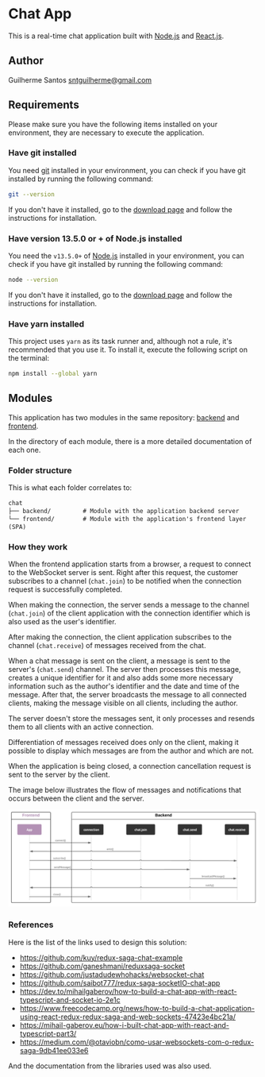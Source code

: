 # Chat App
This is a real-time chat application built with [Node.js](https://nodejs.org/en/) and [React.js](https://reactjs.org/).

## Author
Guilherme Santos <sntguilherme@gmail.com>

## Requirements
Please make sure you have the following items installed on your environment, they are necessary to execute the application.

### Have git installed
You need [git](https://git-scm.com) installed in your environment, you can check if you have git installed by running the following command:

```sh
git --version
```

If you don't have it installed, go to the [download page](https://git-scm.com/downloads) and follow the instructions for installation.

### Have version 13.5.0 or + of Node.js installed
You need the `v13.5.0+` of [Node.js](https://nodejs.org/) installed in your environment, you can check if you have git installed by running the following command:

```sh
node --version
```

If you don't have it installed, go to the [download page](https://nodejs.org/) and follow the instructions for installation.

### Have yarn installed
This project uses `yarn` as its task runner and, although not a rule, it's recommended that you use it.
To install it, execute the following script on the terminal:

```sh
npm install --global yarn
```

## Modules
This application has two modules in the same repository: [backend](backend) and [frontend](frontend).

In the directory of each module, there is a more detailed documentation of each one.

### Folder structure
This is what each folder correlates to:

```
chat
├── backend/         # Module with the application backend server
└── frontend/        # Module with the application's frontend layer (SPA)
```

### How they work
When the frontend application starts from a browser, a request to connect to the WebSocket server is sent.
Right after this request, the customer subscribes to a channel (`chat.join`) to be notified when the connection request is successfully completed.

When making the connection, the server sends a message to the channel (`chat.join`) of the client application with the connection identifier which is also used as the user's identifier.

After making the connection, the client application subscribes to the channel (`chat.receive`) of messages received from the chat.

When a chat message is sent on the client, a message is sent to the server's (`chat.send`) channel.
The server then processes this message, creates a unique identifier for it and also adds some more necessary information such as the author's identifier and the date and time of the message.
After that, the server broadcasts the message to all connected clients, making the message visible on all clients, including the author.

The server doesn't store the messages sent, it only processes and resends them to all clients with an active connection.

Differentiation of messages received does only on the client, making it possible to display which messages are from the author and which are not.

When the application is being closed, a connection cancellation request is sent to the server by the client.

The image below illustrates the flow of messages and notifications that occurs between the client and the server.

![Communication between frontend and backend](docs/flow.png)

### References

Here is the list of the links used to design this solution:
- https://github.com/kuy/redux-saga-chat-example
- https://github.com/ganeshmani/reduxsaga-socket
- https://github.com/justadudewhohacks/websocket-chat
- https://github.com/saibot777/redux-saga-socketIO-chat-app
- https://dev.to/mihailgaberov/how-to-build-a-chat-app-with-react-typescript-and-socket-io-2e1c
- https://www.freecodecamp.org/news/how-to-build-a-chat-application-using-react-redux-redux-saga-and-web-sockets-47423e4bc21a/
- https://mihail-gaberov.eu/how-i-built-chat-app-with-react-and-typescript-part3/
- https://medium.com/@otaviobn/como-usar-websockets-com-o-redux-saga-9db41ee033e6

And the documentation from the libraries used was also used.
